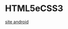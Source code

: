 # HTML5eCSS3
 
<a href="C:\Users\joaon\Documents\CursoEmVideo\HTML5eCSS3\html-css\Desafios\10\android.html">site android</a>